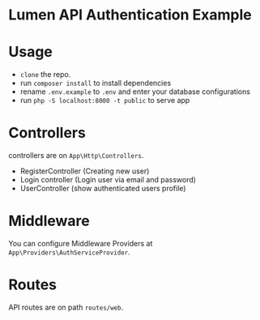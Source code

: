 # Lumen API Authentication Example

# Usage

- `clone` the repo.
- run `composer install` to install dependencies
- rename `.env.example` to `.env` and enter your database configurations
- run `php -S localhost:8000 -t public` to serve app

# Controllers

controllers are on `App\Http\Controllers`.

- RegisterController (Creating new user)
- Login controller (Login user via email and password)
- UserController (show authenticated users profile)

# Middleware

You can configure Middleware Providers at `App\Providers\AuthServiceProvider`.

# Routes

API routes are on path `routes/web`.

